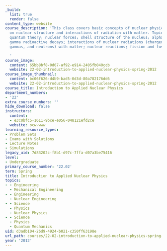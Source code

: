 ```yaml
---
_build:
  list: true
  render: false
content_type: website
course_description: 'This class covers basic concepts of nuclear physics with emphasis
  on nuclear structure and interactions of radiation with matter. Topics include elementary
  quantum theory; nuclear forces; shell structure of the nucleus; alpha, beta and
  gamma radioactive decays; interactions of nuclear radiations (charged particles,
  gammas, and neutrons) with matter; nuclear reactions; fission and fusion.

  '
course_image:
  content: 65bb8bf8-0d67-af92-e914-2405fb040ccb
  website: 22-02-introduction-to-applied-nuclear-physics-spring-2012
course_image_thumbnail:
  content: bc06f626-d4b9-bad5-0d3d-80a782176dd6
  website: 22-02-introduction-to-applied-nuclear-physics-spring-2012
course_title: Introduction to Applied Nuclear Physics
department_numbers:
- '22'
extra_course_numbers: ''
hide_download: false
instructors:
  content:
  - e3c0bfc5-1611-9bce-e056-048121efd2ce
  website: ocw-www
learning_resource_types:
- Problem Sets
- Exams with Solutions
- Lecture Notes
- Simulations
legacy_uid: 7d83202c-f8b1-d97c-7ffa-d07a3be75416
level:
- Undergraduate
primary_course_number: '22.02'
term: Spring
title: Introduction to Applied Nuclear Physics
topics:
- - Engineering
  - Mechanical Engineering
- - Engineering
  - Nuclear Engineering
- - Science
  - Physics
  - Nuclear Physics
- - Science
  - Physics
  - Quantum Mechanics
uid: d3adb104-26d9-4924-b021-c350ff63198e
url_path: courses/22-02-introduction-to-applied-nuclear-physics-spring-2012
year: '2012'
---
```

